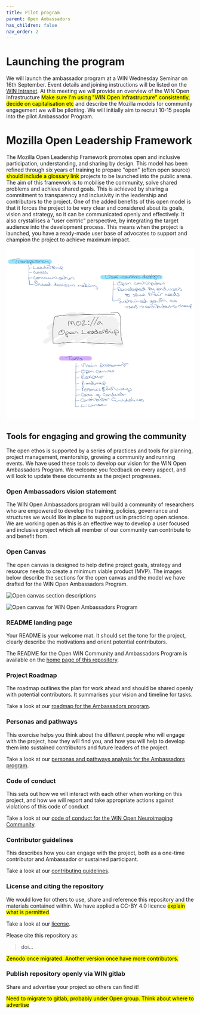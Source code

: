 ```yaml
---
title: Pilot program
parent: Open Ambassadors
has_children: false
nav_order: 2
---
```


# Launching the program
We will launch the ambassador program at a WIN Wednesday Seminar on 16th September. Event details and joining instructions will be listed on the [WIN Intranet](https://sharepoint.nexus.ox.ac.uk/sites/NDCN/FMRIB/Lists/Calendar/DispForm.aspx?ID=316&Source=https%3A%2F%2Fsharepoint%2Enexus%2Eox%2Eac%2Euk%2Fsites%2FNDCN%2FFMRIB%2FLists%2FCalendar%2Fcalendar%2Easpx). At this meeting we will provide an overview of the WIN Open Infrastructure <mark>Make sure I'm using "WIN Open Infrastructure" consistently, decide on capitalisation etc</mark> and describe the Mozilla models for community engagement we will be pilotting. We will initially aim to recruit 10-15 people into the pilot Ambassador Program.

# Mozilla Open Leadership Framework

The Mozilla Open Leadership Framework promotes open and inclusive participation, understanding, and sharing by design. This model has been refined through six years of training to prepare "open" (often open source) <mark>should include a glossary link</mark> projects to be launched into the public arena. The aim of this framework is to mobilise the community, solve shared problems and achieve shared goals. This is achieved by sharing a commitment to transparency and inclusivity in the leadership and contributors to the project. One of the added benefits of this open model is that it forces the project to be very clear and considered about its goals, vision and strategy, so it can be communicated openly and effectively. It also crystallises a "user centric" perspective, by integrating the target audience into the development process. This means when the project is launched, you have a ready-made user base of advocates to support and champion the project to achieve maximum impact.

![Mozilla Open Leadership structure](../img/mozilla-framework/open-leadership.png)

<!-- <img src="/img/mozilla-framework/open-leadershippng" alt="Mozilla Open Leadership structure"  width="100%" height="50%"> -->

## Tools for engaging and growing the community
The open ethos is supported by a series of practices and tools for planning, project management, mentorship, growing a community and running events. We have used these tools to develop our vision for the WIN Open Ambassadors Program. We welcome you feedback on every aspect, and will look to update these documents as the project progresses.

### Open Ambassadors vision statement

The WIN Open Ambassadors program will build a community of researchers who are empowered to develop the training, policies, governance and structures we would like in place to support us in practicing open science. We are working open as this is an effective way to develop a user focused and inclusive project which all member of our community can contribute to and benefit from.  

### Open Canvas

The open canvas is designed to help define project goals, strategy and resource needs to create a minimum viable product (MVP). The images below describe the sections for the open canvas and the model we have drafted for the WIN Open Ambassadors Program.

![Open canvas section descriptions](../img/mozilla-framework/open-canvas-instruct.png)

<!-- <img src="/img/mozilla-framework/open-canvas-instructpng" alt="Open canvas section descriptions"  width="100%" height="50%"> -->

![Open canvas for WIN Open Ambassadors Program](../img/mozilla-framework/open-canvas-ambass.png)

<!-- <img src="/img/mozilla-framework/open-canvas-ambasspng" alt="Open canvas for WIN Open Ambassadors Program"  width="100%" height="50%"> -->

### README landing page

Your README is your welcome mat. It should set the tone for the project, clearly describe the motivations and orient potential contributors.

The README for the Open WIN Community and Ambassadors Program is available on the [home page of this repository](../../README.md).

### Project Roadmap

The roadmap outlines the plan for work ahead and should be shared openly with potential contributors. It summarises your vision and timeline for tasks.

Take a look at our [roadmap for the Ambassadors program](roadmap.md).

### Personas and pathways

This exercise helps you think about the different people who will engage with the project, how they will find you, and how you will help to develop them into sustained contributors and future leaders of the project.

Take a look at our [personas and pathways analysis for the Ambassadors program](personas.md).

### Code of conduct

This sets out how we will interact with each other when working on this project, and how we will report and take appropriate actions against violations of this code of conduct

Take a look at our [code of conduct for the WIN Open Neuroimaging Community](~/CODE_OF_CONDUCT.md).

### Contributor guidelines

This describes how you can engage with the project, both as a one-time contributor and Ambassador or sustained participant.

Take a look at our [contributing guidelines](~/CONTRIBUTING.md).

### License and citing the repository

We would love for others to use, share and reference this repository and the materials contained within. We have applied a CC-BY 4.0 licence  <mark>explain what is permitted</mark>.

Take a look at our [license](~/LICENSE.md).

Please cite this repository as:
> doi...

<mark>Zenodo once migrated. Another version once have more contributors.<mark>

### Publish repository openly via WIN gitlab

Share and advertise your project so others can find it!

<mark>Need to migrate to gitlab, probably under Open group. Think about where to advertise</mark>
